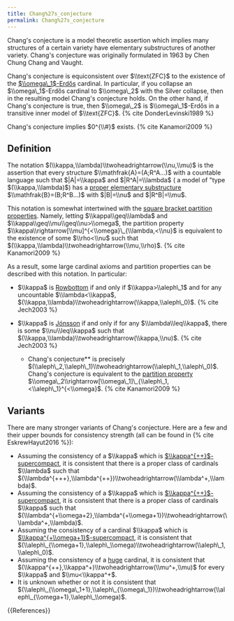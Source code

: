 ```yaml
---
title: Chang%27s_conjecture
permalink: Chang%27s_conjecture
---
```


Chang's conjecture is a model theoretic assertion which implies many structures of a certain variety have elementary substructures of another variety. Chang's conjecture was originally formulated in 1963 by Chen Chung Chang and Vaught.

Chang's conjecture is equiconsistent over $\\text{ZFC}$ to the existence of the [$\\omega\_1$-Erdős](Erdos "Erdos") cardinal. In particular, if you collapse an $\\omega\_1$-Erdős cardinal to $\\omega\_2$ with the Silver collapse, then in the resulting model Chang's conjecture holds. On the other hand, if Chang's conjecture is true, then $\\omega\_2$ is $\\omega\_1$-Erdős in a transitive inner model of $\\text{ZFC}$. {% cite DonderLevinski1989 %}

Chang's conjecture implies $0^{\\#}$ exists. {% cite Kanamori2009 %}

## Definition

The notation $(\\kappa,\\lambda)\\twoheadrightarrow(\\nu,\\mu)$ is the assertion that every structure $\\mathfrak{A}=(A;R^A...)$ with a countable language such that $|A|=\\kappa$ and $|R^A|=\\lambda$ ( a model of "type $(\\kappa,\\lambda)$) has a [proper elementary substructure](Elementary_embedding "Elementary embedding") $\\mathfrak{B}=(B;R^B...)$ with $|B|=\\nu$ and $|R^B|=\\mu$.

This notation is somewhat intertwined with the [square bracket partition properties](Partition_property "Partition property"). Namely, letting $\\kappa\\geq\\lambda$ and $\\kappa\\geq\\mu\\geq\\nu>\\omega$, the partition property $\\kappa\\rightarrow[\\mu]^{<\\omega}\_{\\lambda,<\\nu}$ is equivalent to the existence of some $\\rho<\\nu$ such that $(\\kappa,\\lambda)\\twoheadrightarrow(\\mu,\\rho)$. {% cite Kanamori2009 %}

As a result, some large cardinal axioms and partition properties can be described with this notation. In particular:

-   $\\kappa$ is [Rowbottom](Rowbottom "Rowbottom") if and only if $\\kappa>\\aleph\_1$ and for any uncountable $\\lambda<\\kappa$, $(\\kappa,\\lambda)\\twoheadrightarrow(\\kappa,\\aleph\_0)$. {% cite Jech2003 %}
-   $\\kappa$ is [Jónsson](Jonsson "Jonsson") if and only if for any $\\lambda\\leq\\kappa$, there is some $\\nu\\leq\\kappa$ such that $(\\kappa,\\lambda)\\twoheadrightarrow(\\kappa,\\nu)$. {% cite Jech2003 %}

    -   Chang's conjecture** is precisely $(\\aleph\_2,\\aleph\_1)\\twoheadrightarrow(\\aleph\_1,\\aleph\_0)$. Chang's conjecture is equivalent to the [partition property](Partition_property "Partition property") $\\omega\_2\\rightarrow[\\omega\_1]\_{\\aleph\_1,<\\aleph\_1}^{<\\omega}$. {% cite Kanamori2009 %}

## Variants

There are many stronger variants of Chang's conjecture. Here are a few and their upper bounds for consistency strength (all can be found in {% cite EskrewHayut2016 %}):

-   Assuming the consistency of a $\\kappa$ which is [$\\kappa^{++}$-supercompact](Supercompact "Supercompact"), it is consistent that there is a proper class of cardinals $\\lambda$ such that $(\\lambda^{+++},\\lambda^{++})\\twoheadrightarrow(\\lambda^+,\\lambda)$.
-   Assuming the consistency of a $\\kappa$ which is [$\\kappa^{++}$-supercompact](Supercompact "Supercompact"), it is consistent that there is a proper class of cardinals $\\kappa$ such that $(\\lambda^{+\\omega+2},\\lambda^{+\\omega+1})\\twoheadrightarrow(\\lambda^+,\\lambda)$.
-   Assuming the consistency of a cardinal $\\kappa$ which is [$\\kappa^{+\\omega+1}$-supercompact](Supercompact "Supercompact"), it is consistent that $(\\aleph\_{\\omega+1},\\aleph\_\\omega)\\twoheadrightarrow(\\aleph\_1,\\aleph\_0)$.
-   Assuming the consistency of a [huge](Huge "Huge") cardinal, it is consistent that $(\\kappa^{++},\\kappa^+)\\twoheadrightarrow(\\mu^+,\\mu)$ for every $\\kappa$ and $\\mu<\\kappa^+$.
-   It is unknown whether or not it is consistent that $(\\aleph\_{\\omega\_1+1},\\aleph\_{\\omega\_1})\\twoheadrightarrow(\\aleph\_{\\omega+1},\\aleph\_\\omega)$.

{{References}}